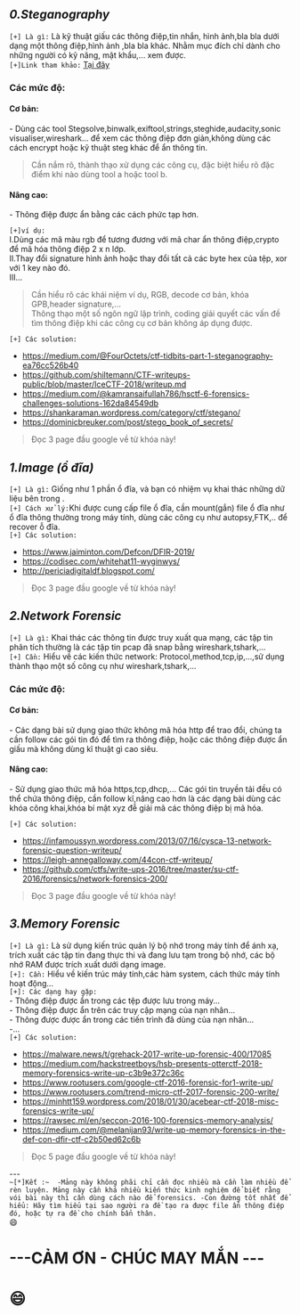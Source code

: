 ***<h2>0.Steganography</h2>***

  `[+] Là gì:` Là kỹ thuật giấu các thông điệp,tin nhắn, hình ảnh,bla bla dưới dạng một thông điệp,hình ảnh ,bla bla khác. Nhằm mục đích chỉ dành cho những người có kỹ năng, mật khẩu,... xem được.</br>
  `[+]Link tham khảo:` [Tại đây](https://whitehat.vn/threads/forensic-6-steganography.2409/) </br>
     <h3>Các mức độ:</h3>
        <h4>Cơ bản:</h4>
                - Dùng các tool Stegsolve,binwalk,exiftool,strings,steghide,audacity,sonic visualiser,wireshark... để xem các thông điệp đơn giản,không dùng các cách encrypt hoặc kỹ thuật steg khác để ẩn thông tin.</br>
   > Cần nắm rõ, thành thạo xử dụng các công cụ, đặc biệt hiểu rõ đặc điểm khi nào dùng tool a hoặc tool b.</br>
   
 <h4>Nâng cao:</h4>
 - Thông điệp được ẩn bằng các cách phức tạp hơn.</br>
                
 `[+]ví dụ:`</br>
          I.Dùng các mã màu rgb để tương đương với mã char ẩn thông điệp,crypto để mã hóa thông điệp 2 x n lớp. </br>
          II.Thay đổi signature hình ảnh hoặc thay đổi tất cả các byte hex của tệp, xor với 1 key nào đó. </br>
          III... </br>
   > Cần hiểu rõ các khái niệm ví dụ, RGB, decode cơ bản, khóa GPB,header signature,... </br>
   > Thông thạo một số ngôn ngữ lập trình, coding giải quyết các vấn đề tìm thông điệp khi các công cụ cơ bản không áp dụng được. </br>
  
 `[+] Các solution:`
* https://medium.com/@FourOctets/ctf-tidbits-part-1-steganography-ea76cc526b40
* https://github.com/shiltemann/CTF-writeups-public/blob/master/IceCTF-2018/writeup.md
* https://medium.com/@kamransaifullah786/hsctf-6-forensics-challenges-solutions-162da84549db
* https://shankaraman.wordpress.com/category/ctf/stegano/
* https://dominicbreuker.com/post/stego_book_of_secrets/ </br>

> Đọc 3 page đầu google về từ khóa này!</br>
   
***<h2>1.Image (ổ đĩa)</h2>***
  `[+] Là gì:` Giống như 1 phần ổ đĩa, và bạn có nhiệm vụ khai thác những dữ liệu bên trong . </br>
  `[+] Cách xử lý:`Khi được cung cấp file ổ đĩa, cần mount(gắn) file ổ đĩa như ổ đĩa thông thường trong máy tính, dùng các công cụ như autopsy,FTK,.. để recover ỗ đĩa. </br>
  `[+] Các solution:`
  * https://www.jaiminton.com/Defcon/DFIR-2019/
  * https://codisec.com/whitehat11-wyginwys/
  * http://periciadigitaldf.blogspot.com/ </br>
   > Đọc 3 page đầu google về từ khóa này!</br>
   
***<h2>2.Network Forensic</h2>***
  `[+] Là gì:` Khai thác các thông tin được truy xuất qua mạng, các tập tin phân tích thường là các tập tin pcap đã snap bằng wireshark,tshark,... </br>
  `[+] Cần:` Hiểu về các kiến thức network: Protocol,method,tcp,ip,...,sử dụng thành thạo một số công cụ như wireshark,tshark,... </br>
  <h3>Các mức độ:</h3>
  <h4>Cơ bản:</h4>
      - Các dạng bài sử dụng giao thức không mã hóa http để trao đổi, chúng ta cần follow các gói tin đó để tìm ra thông điệp, hoặc các thông điệp được ẩn giấu mà không dùng kĩ thuật gì cao siêu.</br>
  <h4>Nâng cao:</h4>
      - Sử dụng giao thức mã hóa https,tcp,dhcp,... Các gói tin truyền tải đều có thể chứa thông điệp, cần follow kĩ,nâng cao hơn là các dạng bài dùng các khóa công khai,khóa bí mật xyz đễ giải mã các thông điệp bị mã hóa. </br>
      
   `[+] Các solution:`
  * https://infamoussyn.wordpress.com/2013/07/16/cysca-13-network-forensic-question-writeup/
  * https://leigh-annegalloway.com/44con-ctf-writeup/
  * https://github.com/ctfs/write-ups-2016/tree/master/su-ctf-2016/forensics/network-forensics-200/ </br>
   > Đọc 3 page đầu google về từ khóa này!</br>
   
***<h2>3.Memory Forensic</h2>***
  `[+] Là gì:` Là sử dụng kiến trúc quản lý bộ nhớ trong máy tính để ánh xạ, trích xuất các tập tin đang thực thi và đang lưu tạm trong bộ nhớ, các bộ nhớ RAM được trích xuất dưới dạng image.</br>
  `[+]: Cần:` Hiểu về kiến trúc máy tính,các hàm system, cách thức máy tính hoạt động...</br>
  `[+]: Các dạng hay gặp:`</br>
      - Thông điệp được ẩn trong các tệp được lưu trong máy... </br>
      - Thông điệp được ẩn trên các truy cập mạng của nạn nhân... </br>
      - Thông được được ẩn trong các tiến trình đã dùng của nạn nhân... <br>
      -...</br>
   `[+] Các solution:`
  * https://malware.news/t/grehack-2017-write-up-forensic-400/17085
  * https://medium.com/hackstreetboys/hsb-presents-otterctf-2018-memory-forensics-write-up-c3b9e372c36c
  * https://www.rootusers.com/google-ctf-2016-forensic-for1-write-up/
  * https://www.rootusers.com/trend-micro-ctf-2017-forensic-200-write/
  * https://minhtt159.wordpress.com/2018/01/30/acebear-ctf-2018-misc-forensics-write-up/
  * https://rawsec.ml/en/seccon-2016-100-forensics-memory-analysis/
  * https://medium.com/@melanijan93/write-up-memory-forensics-in-the-def-con-dfir-ctf-c2b50ed62c6b </br>
   > Đọc 5 page đầu google về từ khóa này!</br>
    
---</br>
 `~[*]Kết :~ 
 -Mảng này không phãi chỉ cần đọc nhiều mà cần làm nhiều để rèn luyện. Mảng này cần khá nhiều kiến thức kinh nghiệm để biết rằng vói bài này thì cần dùng cách nào để forensics.
 -Con đường tốt nhất để hiểu: Hãy tìm hiểu tại sao người ra đề tạo ra được file ẩn thông điệp đó, hoặc tự ra đề cho chính bẩn thân.`</br>
:smile:<h1>---CẢM ƠN - CHÚC MAY MẮN ---<h1>:smile:
